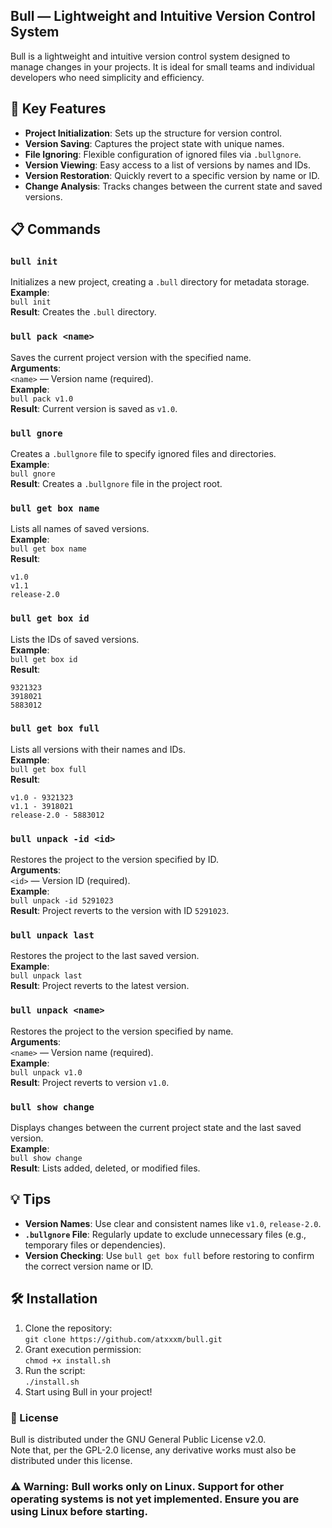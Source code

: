 ## Bull — Lightweight and Intuitive Version Control System

Bull is a lightweight and intuitive version control system designed to manage changes in your projects. It is ideal for small teams and individual developers who need simplicity and efficiency.

## 🚀 Key Features

- **Project Initialization**: Sets up the structure for version control.
- **Version Saving**: Captures the project state with unique names.
- **File Ignoring**: Flexible configuration of ignored files via `.bullgnore`.
- **Version Viewing**: Easy access to a list of versions by names and IDs.
- **Version Restoration**: Quickly revert to a specific version by name or ID.
- **Change Analysis**: Tracks changes between the current state and saved versions.

## 📋 Commands

### `bull init`
Initializes a new project, creating a `.bull` directory for metadata storage.  
**Example**:  
`bull init`  
**Result**: Creates the `.bull` directory.

### `bull pack <name>`
Saves the current project version with the specified name.  
**Arguments**:  
`<name>` — Version name (required).  
**Example**:  
`bull pack v1.0`  
**Result**: Current version is saved as `v1.0`.

### `bull gnore`
Creates a `.bullgnore` file to specify ignored files and directories.  
**Example**:  
`bull gnore`  
**Result**: Creates a `.bullgnore` file in the project root.

### `bull get box name`
Lists all names of saved versions.  
**Example**:  
`bull get box name`  
**Result**:  
```
v1.0
v1.1
release-2.0
```

### `bull get box id`
Lists the IDs of saved versions.  
**Example**:  
`bull get box id`  
**Result**:  
```
9321323
3918021
5883012
```

### `bull get box full`
Lists all versions with their names and IDs.  
**Example**:  
`bull get box full`  
**Result**:  
```
v1.0 - 9321323
v1.1 - 3918021
release-2.0 - 5883012
```

### `bull unpack -id <id>`
Restores the project to the version specified by ID.  
**Arguments**:  
`<id>` — Version ID (required).  
**Example**:  
`bull unpack -id 5291023`  
**Result**: Project reverts to the version with ID `5291023`.

### `bull unpack last`
Restores the project to the last saved version.  
**Example**:  
`bull unpack last`  
**Result**: Project reverts to the latest version.

### `bull unpack <name>`
Restores the project to the version specified by name.  
**Arguments**:  
`<name>` — Version name (required).  
**Example**:  
`bull unpack v1.0`  
**Result**: Project reverts to version `v1.0`.

### `bull show change`
Displays changes between the current project state and the last saved version.  
**Example**:  
`bull show change`  
**Result**: Lists added, deleted, or modified files.

## 💡 Tips

- **Version Names**: Use clear and consistent names like `v1.0`, `release-2.0`.  
- **`.bullgnore` File**: Regularly update to exclude unnecessary files (e.g., temporary files or dependencies).  
- **Version Checking**: Use `bull get box full` before restoring to confirm the correct version name or ID.

## 🛠 Installation

1. Clone the repository:  
   `git clone https://github.com/atxxxm/bull.git`  
2. Grant execution permission:  
   `chmod +x install.sh`  
3. Run the script:  
   `./install.sh`  
4. Start using Bull in your project!

### 📄 License
Bull is distributed under the GNU General Public License v2.0.  
Note that, per the GPL-2.0 license, any derivative works must also be distributed under this license.

### ⚠️ **Warning**: Bull works **only on Linux**. Support for other operating systems is not yet implemented. Ensure you are using Linux before starting.

